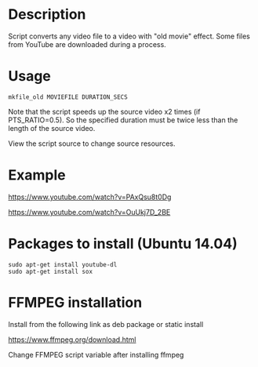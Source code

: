 # Description

Script converts any video file to a video with "old movie" effect.
Some files from YouTube are downloaded during a process.

# Usage

```
mkfile_old MOVIEFILE DURATION_SECS
```

Note that the script speeds up the source video x2 times (if PTS_RATIO=0.5). So the specified duration
must be twice less than the length of the source video.

View the script source to change source resources.

# Example

https://www.youtube.com/watch?v=PAxQsu8t0Dg

https://www.youtube.com/watch?v=OuUkj7D_2BE

# Packages to install (Ubuntu 14.04)

```
sudo apt-get install youtube-dl
sudo apt-get install sox
```

# FFMPEG installation

Install from the following link as deb package or static install

https://www.ffmpeg.org/download.html

Change FFMPEG script variable after installing ffmpeg
